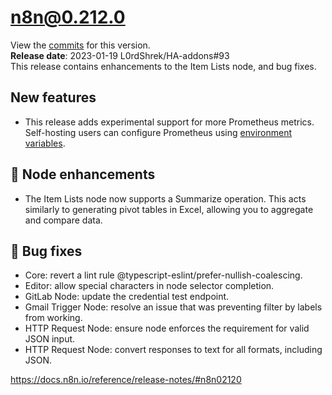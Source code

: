 # n8n@0.212.0

View the [commits](https://github.com/n8n-io/n8n/compare/n8n@0.211.2...n8n@0.212.0) for this version.  
**Release date**: 2023-01-19 L0rdShrek/HA-addons#93  
This release contains enhancements to the Item Lists node, and bug fixes.

## New features
- This release adds experimental support for more Prometheus metrics. Self-hosting users can configure Prometheus using [environment variables](https://docs.n8n.io/hosting/environment-variables/environment-variables/).

## 🧰 Node enhancements 
- The Item Lists node now supports a Summarize operation. This acts similarly to generating pivot tables in Excel, allowing you to aggregate and compare data.

## 🐛 Bug fixes
- Core: revert a lint rule @typescript-eslint/prefer-nullish-coalescing.
- Editor: allow special characters in node selector completion.
- GitLab Node: update the credential test endpoint.
- Gmail Trigger Node: resolve an issue that was preventing filter by labels from working.
- HTTP Request Node: ensure node enforces the requirement for valid JSON input.
- HTTP Request Node: convert responses to text for all formats, including JSON.

https://docs.n8n.io/reference/release-notes/#n8n02120
